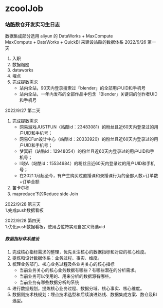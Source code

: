 # zcoolJob
### 站酷数仓开发实习生日志

数据集成部分选用 aliyun 的 DataWorks + MaxCompute  
MaxCompute + DataWorks + QuickBI 来建设站酷的数据体系
2022/9/26 第一天
1. 入职
2. 数据烟囱
3. dataworks
4. 埋点
5. 完成提数需求 
   - 站内全站，90天内登录搜索过「blender」的全部用户UID和手机号
   - 站内全站，一年内发布的全部作品中包含「Blender」关键词的创作者UID和手机号
  
2022/9/27 第二天
1. 完成提数需求
   - 网易游戏JUSTFUN（站酷id：23483081）的粉丝且近60天内登录过的用户UID和手机号；
   - 网易CFun设计中心（站酷id：20333920）的粉丝且近60天内登录过的用户UID和手机号；
   - 梦冥轩（站酷id：12948054）的粉丝且近60天内登录过的用户UID和手机号；
   - ll晓A（站酷id：15534684）的粉丝且近60天内登录过的用户UID和手机号；
   - 在2021.1月起至今，有产生购买过直播课和录播课行为的全部人数+订单数+订单金额
2. 笛卡尔积  
3. mapreduce下的Reduce side Join  


2022/9/28 第三天  
1.完成push数据看板

2022/9/28 第四天  
1.优化push数据看板，使用占位符实现自定义筛选uid  
##### 数据指标体系建设
1. 完成核心指标需求的整理，优先关注核心的数据指标和对应的核心维度。
2. 提炼和设计数据体系：业务过程、事实、维度。
3. 梳理业务部门、核心业务过程及各业务关心的核心指标
   - 当前业务关心的核心业务数据有哪些？有哪些潜在的分析需求。
   - 当前业务可以使用的、用来分析的数据源有哪些。
   - 当前业务有哪些数据分析的系统
4. 进行数据规划，提炼核心业务过程、数据分域、核心事实、核心维度。
5. 数据侧技术栈规划：埋点技术选型和后续演进路线、数据集成方案、数仓及BI选型。
